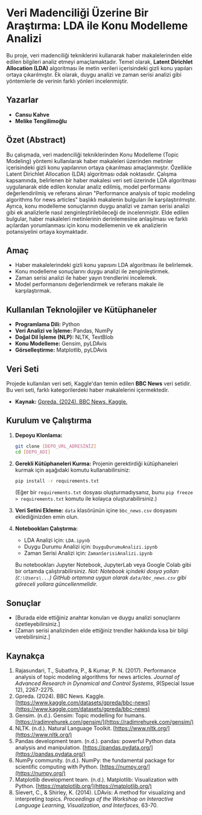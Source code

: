 # Veri Madenciliği Üzerine Bir Araştırma: LDA ile Konu Modelleme Analizi

Bu proje, veri madenciliği tekniklerini kullanarak haber makalelerinden elde edilen bilgileri analiz etmeyi amaçlamaktadır. Temel olarak, **Latent Dirichlet Allocation (LDA)** algoritması ile metin verileri içerisindeki gizli konu yapıları ortaya çıkarılmıştır. Ek olarak, duygu analizi ve zaman serisi analizi gibi yöntemlerle de verinin farklı yönleri incelenmiştir.

## Yazarlar

* **Cansu Kahve** 
* **Melike Tengilimoğlu** 

## Özet (Abstract)

Bu çalışmada, veri madenciliği tekniklerinden Konu Modelleme (Topic Modeling) yöntemi kullanılarak haber makaleleri üzerinden metinler içerisindeki gizli konu yapılarının ortaya çıkarılması amaçlanmıştır. Özellikle Latent Dirichlet Allocation (LDA) algoritması odak noktasıdır. Çalışma kapsamında, belirlenen bir haber makalesi veri seti üzerinde LDA algoritması uygulanarak elde edilen konular analiz edilmiş, model performansı değerlendirilmiş ve referans alınan "Performance analysis of topic modeling algorithms for news articles" başlıklı makalenin bulguları ile karşılaştırılmıştır. Ayrıca, konu modelleme sonuçlarının duygu analizi ve zaman serisi analizi gibi ek analizlerle nasıl zenginleştirilebileceği de incelenmiştir. Elde edilen bulgular, haber makaleleri metinlerinin derinlemesine anlaşılması ve farklı açılardan yorumlanması için konu modellemenin ve ek analizlerin potansiyelini ortaya koymaktadır.

## Amaç

* Haber makalelerindeki gizli konu yapısını LDA algoritması ile belirlemek.
* Konu modelleme sonuçlarını duygu analizi ile zenginleştirmek.
* Zaman serisi analizi ile haber yayın trendlerini incelemek.
* Model performansını değerlendirmek ve referans makale ile karşılaştırmak.

## Kullanılan Teknolojiler ve Kütüphaneler

* **Programlama Dili:** Python
* **Veri Analizi ve İşleme:** Pandas, NumPy
* **Doğal Dil İşleme (NLP):** NLTK, TextBlob
* **Konu Modelleme:** Gensim, pyLDAvis
* **Görselleştirme:** Matplotlib, pyLDAvis

## Veri Seti

Projede kullanılan veri seti, Kaggle'dan temin edilen **BBC News** veri setidir. Bu veri seti, farklı kategorilerdeki haber makalelerini içermektedir.

* **Kaynak:** [Gpreda. (2024). BBC News. Kaggle.](https://www.kaggle.com/datasets/gpreda/bbc-news)

## Kurulum ve Çalıştırma

1.  **Depoyu Klonlama:**
    ```bash
    git clone [DEPO_URL_ADRESİNİZ]
    cd [DEPO_ADI]
    ```
2.  **Gerekli Kütüphaneleri Kurma:**
    Projenin gerektirdiği kütüphaneleri kurmak için aşağıdaki komutu kullanabilirsiniz:
    ```bash
    pip install -r requirements.txt
    ```
    (Eğer bir `requirements.txt` dosyası oluşturmadıysanız, bunu `pip freeze > requirements.txt` komutu ile kolayca oluşturabilirsiniz.)
3.  **Veri Setini Ekleme:** `data` klasörünün içine `bbc_news.csv` dosyasını eklediğinizden emin olun.
4.  **Notebookları Çalıştırma:**
    * LDA Analizi için: `LDA.ipynb`
    * Duygu Durumu Analizi için: `DuyguDurumuAnalizi.ipynb`
    * Zaman Serisi Analizi için: `ZamanSerisiAnalizi.ipynb`

    Bu notebookları Jupyter Notebook, JupyterLab veya Google Colab gibi bir ortamda çalıştırabilirsiniz.
    *Not: Notebook içindeki dosya yolları (`C:\Users\...`) GitHub ortamına uygun olarak `data/bbc_news.csv` gibi göreceli yollara güncellenmelidir.*

## Sonuçlar

* [Burada elde ettiğiniz anahtar konuları ve duygu analizi sonuçlarını özetleyebilirsiniz.]
* [Zaman serisi analizinden elde ettiğiniz trendler hakkında kısa bir bilgi verebilirsiniz.]

## Kaynakça

1.  Rajasundari, T., Subathra, P., & Kumar, P. N. (2017). Performance analysis of topic modeling algorithms for news articles. *Journal of Advanced Research in Dynamical and Control Systems*, *9*(Special Issue 12), 2267-2275.
2.  Gpreda. (2024). BBC News. Kaggle. [https://www.kaggle.com/datasets/gpreda/bbc-news](https://www.kaggle.com/datasets/gpreda/bbc-news)
3.  Gensim. (n.d.). Gensim: Topic modelling for humans. [https://radimrehurek.com/gensim/](https://radimrehurek.com/gensim/)
4.  NLTK. (n.d.). Natural Language Toolkit. [https://www.nltk.org/](https://www.nltk.org/)
5.  Pandas development team. (n.d.). pandas: powerful Python data analysis and manipulation. [https://pandas.pydata.org/](https://pandas.pydata.org/)
6.  NumPy community. (n.d.). NumPy: the fundamental package for scientific computing with Python. [https://numpy.org/](https://numpy.org/)
7.  Matplotlib development team. (n.d.). Matplotlib: Visualization with Python. [https://matplotlib.org/](https://matplotlib.org/)
8.  Sievert, C., & Shirley, K. (2014). LDAvis: A method for visualizing and interpreting topics. *Proceedings of the Workshop on Interactive Language Learning, Visualization, and Interfaces*, 63-70.
